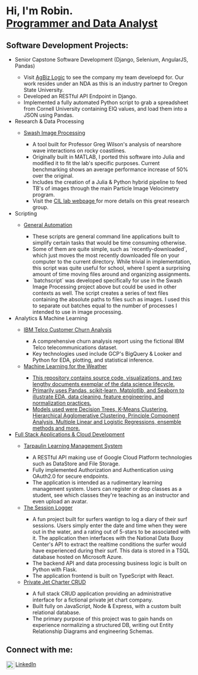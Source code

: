 <h1>Hi, I'm Robin.<br/><a href="https://github.com/shindelr">Programmer and Data Analyst</a></h1>

<h2>Software Development Projects:</h2>
<ul>
  
  <li>Senior Capstone Software Development (Django, Selenium, AngularJS, Pandas)</li>
    <ul>
      <li>Visit <a href="https://www.agbizlogic.com">AgBiz Logic</a> to see the company my team develoepd for. Our work resides under an NDA as this is an industry partner to                 Oregon State University.</li>
      <li>Developed an RESTful API Endpoint in Django.</li>
      <li>Implemented a fully automated Python script to grab a spreadsheet from Cornell University containing EIQ values, and load them into a JSON using Pandas.</li>
    </ul>
    
  <li>Research & Data Processing</li>
    <ul> 
      <li> <a href="https://github.com/shindelr/Nearshore-PIV">Swash Image Processing</a></li>
      <ul>
        <li> A tool built for Professor Greg Wilson's analysis of nearshore wave interactions on rocky coastlines. </li>
        <li> Originally built in MATLAB, I ported this software into Julia and modified it to fit the lab's specific purposes. Current benchmarking shows an average performance
        increase of 50% over the original. </li>
        <li> Includes the creation of a Julia & Python hybrid pipeline to feed TB's of images through the main Particle Image Velocimetry program.</li>
        <li> Visit the <a href="https://blogs.oregonstate.edu/wilsonlab/"> CIL lab webpage </a> for more details on this great research group. </li>
      </ul>           
    </ul>

  <li>Scripting</li>
    <ul>
      <li> <a href="https://github.com/shindelr/scripts"> General Automation </a> </li>
      <ul>
        <li> These scripts are general command line applications built to simplify certain tasks that would be time consuming otherwise. </li>
          <li>Some of them are quite simple, such as `recently-downloaded`, which just moves the most  recently downloaded file on your computer to the current directory. 
          While trivial in implementation, this script was quite useful for school, where I spent a surprising amount of time moving files around and organizing assignments.</li>
          <li> `batchscript` was developed specifically for use in the Swash Image Processing project above but could be used in other contexts as well. The script creates a series of text files containing the absolute paths to files such as images. I used this to separate out batches equal to the number of processes I intended to use in image processing.   </li>
      </ul>
    </ul>
    
  <li>Analytics & Machine Learning</li>
    <ul>
    <li><a href="https://github.com/shindelr/churn-analysis-406"> IBM Telco Customer Churn Analysis </a></li>
      <ul>
        <li>A comprehensive churn analysis report using the fictional IBM Telco telecommunications dataset.</li>
        <li>Key technologies used include GCP's BigQuery & Looker and Python for EDA, plotting, and statistical inference.</li>
      </ul>
    <li><a href="https://github.com/shindelr/weather-ml-report"> Machine Learning for the Weather</li>
      <ul>
        <li> This repository contains source code, visualizations, and two lengthy documents exemplar of the data science lifecycle.</li>
        <li> Primarily uses Pandas, scikit-learn, Matplotlib, and Seaborn to illustrate EDA, data cleaning, feature engineering, and normalization practices.</li>
        <li> Models used were Decision Trees, K-Means Clustering, Hierarchical Agglomerative Clustering, Principle Component Analysis, Multiple Linear and Logistic Regressions, ensemble methods and more.</li>
      </ul>
    </ul>
    
  <li>Full Stack Applications & Cloud Development</li>
    <ul>
      <li><a href="https://github.com/shindelr/gcp-tarpaulin"> Tarpaulin Learning Management System </a></li>
        <ul>
          <li> A RESTful API making use of Google Cloud Platform technologies such as DataStore and File Storage.</li>
          <li> Fully implemented Authorization and Authentication using OAuth2.0 for secure endpoints.</li>
          <li> The application is intended as a rudimentary learning management system. Users can register or drop classes as a student, see which classes they're teaching as an instructor and even upload an avatar.</li>
        </ul>
      <li><a href="https://github.com/shindelr/Session-Logger"> The Session Logger </a></li>
        <ul>
          <li> A fun project built for surfers wantign to log a diary of their surf sessions. Users simply enter the date and time when they were out in the water, and a rating out of 5-stars to be associated with it. The application then interfaces with the National Data Buoy Center's API to extract the realtime conditions the surfer would have experienced during their surf. This data is stored in a TSQL database hosted on Microsoft Azure.</li>
          <li>The backend API and data processing business logic is built on Python with Flask.</li>
          <li>The application frontend is built on TypeScript with React.</li>
        </ul>
      <li><a href="https://github.com/shindelr/TheAviators"> Private Jet Charter CRUD </a></li>
        <ul>
          <li> A full stack CRUD application providing an administrative interface for a fictional private jet chart company. </li>
          <li> Built fully on JavaScript, Node & Express, with a custom built relational database.</li>
          <li> The primary purpose of this project was to gain hands on experience normalizing a structured DB, writing out Entity Relationship Diagrams and engineering Schemas.</li>
        </ul>
    </ul>
    
  
</ul>
<h2>Connect with me:</h2>
<img align="left" alt="RobinShindelman | LinkedIn" width="22px" src="https://cdn.jsdelivr.net/npm/simple-icons@v3/icons/linkedin.svg" /><a href="https://www.linkedin.com/in/robin-shindelman-a27425264/"> LinkedIn </a>

<!--
**shindelr/shindelr** is a ✨ _special_ ✨ repository because its `README.md` (this file) appears on your GitHub profile.
-->
